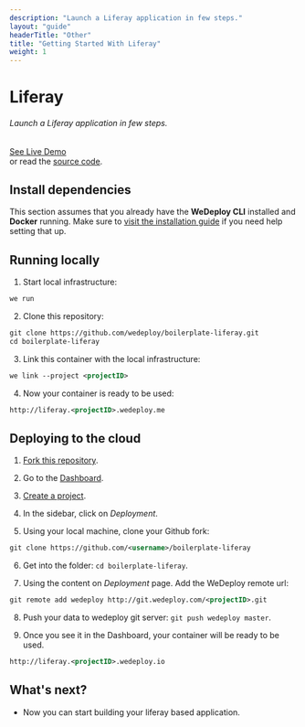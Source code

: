 ```yaml
---
description: "Launch a Liferay application in few steps."
layout: "guide"
headerTitle: "Other"
title: "Getting Started With Liferay"
weight: 1
---
```


# Liferay

###### Launch a Liferay application in few steps.

<div class="guide-btn-cta">
  <a class="btn btn-accent btn-sm" href="http://boilerplate-liferay.wedeploy.io" target="_blank">
    <span class="icon-16-external"></span>See Live Demo
  </a>
</div>

<div class="guide-aux-cta">
  or read the <a href="https://github.com/wedeploy/boilerplate-liferay/" target="_blank">source code</a>.
</div>

<article id="article_1">

## Install dependencies

This section assumes that you already have the **WeDeploy CLI** installed and **Docker** running. Make sure to [visit the installation guide](/docs/intro/using-the-command-line.html) if you need help setting that up.

</article>

<article id="article_2">

## Running locally

1. Start local infrastructure:

```xml
we run
```

2. Clone this repository:

```xml
git clone https://github.com/wedeploy/boilerplate-liferay.git
cd boilerplate-liferay
```

3. Link this container with the local infrastructure:

```xml
we link --project <projectID>
```

4. Now your container is ready to be used:

```xml
http://liferay.<projectID>.wedeploy.me
```

</article>

<article id="article_3">

## Deploying to the cloud

1. [Fork this repository](https://github.com/wedeploy/boilerplate-liferay/fork).

2. Go to the [Dashboard](http://dashboard.wedeploy.com).

3. [Create a project](http://dashboard.wedeploy.com/projects/create).

4. In the sidebar, click on *Deployment*.

5. Using your local machine, clone your Github fork:

```xml
git clone https://github.com/<username>/boilerplate-liferay
```

6. Get into the folder: `cd boilerplate-liferay`.

7. Using the content on *Deployment* page. Add the WeDeploy remote url:

```xml
git remote add wedeploy http://git.wedeploy.com/<projectID>.git
```

8. Push your data to wedeploy git server: `git push wedeploy master`.

9. Once you see it in the Dashboard, your container will be ready to be used.

```xml
http://liferay.<projectID>.wedeploy.io
```

</article>

## What's next?

* Now you can start building your liferay based application.
